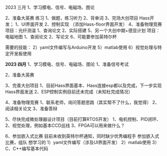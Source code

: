 2023 三月
1、学习模电、信号、电磁场、图论

2、准备大英赛
	练习
		1、做题，练习听力
		2、背单词
3、完场大创项目
	Hass开发；
		1、UI界面开发
		2、控制实现
		（添加Hass-floor界面开发）
4、准备物理竞赛
	项目：光纤测温
		1、查询论文
		2、实际搭建
5、另一个大创中期+德显计划
	项目：电磁地图
		1、查阅论文
		2、写论文
6、可能要参加英特尔杯

需要的技能：
2）yaml文件编写与Arduino开发
5）matlab使用
6）视觉处理与特定开发板使用


**2023 四月**
1、学习模电、信号、电磁场、图论
1、准备信号考试

2、准备大英赛

3、完善大创项目
	1、目前Hass界面基本、Hass连接esp都以及完成，下一步实现Hass界面发送 
	2、ESP控制实例目前还未完成（未知杜完成情况）

4、准备物理竞赛
	1、联系老师，询问答题思路（其实帮不了什么，我觉得）
	2、阅读相关论文
	3、准备答辩

5、尽快完成微处理器设计项目（目前打算RTOS开发）
	1、电机控制、PID闭环、
	2、视觉处理，例如基本CCD巡线
	3、FPGA可以用来做什么？

6、参加嵌入式比赛
	目前未收到英特尔杯通知，同时缺少优秀编程手
	参加嵌入式比赛，组队
想学习的
1）yaml文件编写（涉及UI界面开发）
2）matlab使用
3）C、C++编写基本代码
